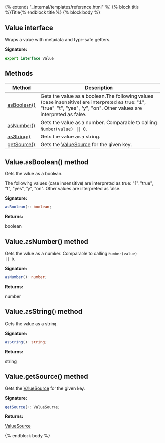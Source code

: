 {% extends "_internal/templates/reference.html" %}
{% block title %}Title{% endblock title %}
{% block body %}

## Value interface

Wraps a value with metadata and type-safe getters.

<b>Signature:</b>

```typescript
export interface Value 
```

## Methods

|  Method | Description |
|  --- | --- |
|  [asBoolean()](./remote-config-types.value.md#valueasboolean_method) | Gets the value as a boolean.<!-- -->The following values (case insensitive) are interpreted as true: "1", "true", "t", "yes", "y", "on". Other values are interpreted as false. |
|  [asNumber()](./remote-config-types.value.md#valueasnumber_method) | Gets the value as a number. Comparable to calling <code>Number(value) \|\| 0</code>. |
|  [asString()](./remote-config-types.value.md#valueasstring_method) | Gets the value as a string. |
|  [getSource()](./remote-config-types.value.md#valuegetsource_method) | Gets the [ValueSource](./remote-config-types.md#valuesource_type) for the given key. |

## Value.asBoolean() method

Gets the value as a boolean.

The following values (case insensitive) are interpreted as true: "1", "true", "t", "yes", "y", "on". Other values are interpreted as false.

<b>Signature:</b>

```typescript
asBoolean(): boolean;
```
<b>Returns:</b>

boolean

## Value.asNumber() method

Gets the value as a number. Comparable to calling <code>Number(value) \|\| 0</code>.

<b>Signature:</b>

```typescript
asNumber(): number;
```
<b>Returns:</b>

number

## Value.asString() method

Gets the value as a string.

<b>Signature:</b>

```typescript
asString(): string;
```
<b>Returns:</b>

string

## Value.getSource() method

Gets the [ValueSource](./remote-config-types.md#valuesource_type) for the given key.

<b>Signature:</b>

```typescript
getSource(): ValueSource;
```
<b>Returns:</b>

[ValueSource](./remote-config-types.md#valuesource_type)

{% endblock body %}
